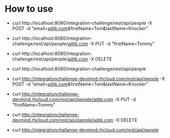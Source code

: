 How to use
==============

- curl http://localhost:8080/integration-challenge/rest/api/people -X POST -d "email=a@b.com&firstName=Tom&lastName=Knocker"
- curl http://localhost:8080/integration-challenge/rest/api/people/a@b.com -X PUT -d "firstName=Tommy"
- curl http://localhost:8080/integration-challenge/rest/api/people/a@b.com -X DELETE
- curl http://localhost:8080/integration-challenge/rest/api/people

- curl http://integrationchallenge-devmind.rhcloud.com/rest/api/people -X POST -d "email=a@b.com&firstName=Tom&lastName=Knocker"
- curl http://integrationchallenge-devmind.rhcloud.com/rest/api/people/a@b.com -X PUT -d "firstName=Tommy"
- curl http://integrationchallenge-devmind.rhcloud.com/rest/api/people/a@b.com -X DELETE
- curl http://integrationchallenge-devmind.rhcloud.com/rest/api/people